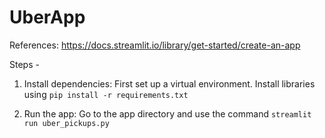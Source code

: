 # UberApp

References: https://docs.streamlit.io/library/get-started/create-an-app

Steps -

1. Install dependencies: First set up a virtual environment. Install libraries using `pip install -r requirements.txt`

2. Run the app: Go to the app directory and use the command `streamlit run uber_pickups.py`
